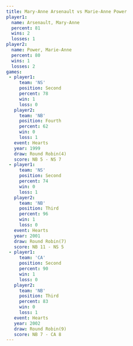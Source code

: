 ```yaml
---
title: Mary-Anne Arsenault vs Marie-Anne Power
player1:                    
  name: Arsenault, Mary-Anne
  percent: 81               
  wins: 2                   
  losses: 1                 
player2:                    
  name: Power, Marie-Anne   
  percent: 80               
  wins: 1                   
  losses: 2                 
games:
 - player1:          
     team: 'NS'      
     position: Second
     percent: 78     
     win: 1          
     loss: 0         
   player2:          
     team: 'NB'      
     position: Fourth
     percent: 62     
     win: 0          
     loss: 1         
   event: Hearts       
   year: 1999          
   draw: Round Robin(4)
   score: NB 5 - NS 7  
 - player1:          
     team: 'NS'      
     position: Second
     percent: 74     
     win: 0          
     loss: 1         
   player2:         
     team: 'NB'     
     position: Third
     percent: 96    
     win: 1         
     loss: 0        
   event: Hearts       
   year: 2001          
   draw: Round Robin(7)
   score: NB 11 - NS 5 
 - player1:          
     team: 'CA'      
     position: Second
     percent: 90     
     win: 1          
     loss: 0         
   player2:         
     team: 'NB'     
     position: Third
     percent: 83    
     win: 0         
     loss: 1        
   event: Hearts       
   year: 2002          
   draw: Round Robin(9)
   score: NB 7 - CA 8  
---
```

